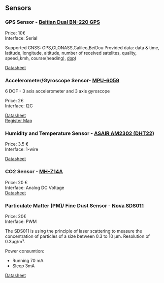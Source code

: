 ## Sensors


### GPS Sensor - [Beitian Dual BN-220 GPS](https://www.banggood.com/Beitian-Dual-BN-220-GPS-GLONASS-Antenna-Module-TTL-Level-RC-Drone-Airplane-p-1208588.html?rmmds=search&cur_warehouse=CN)
Price: 10€  
Interface: Serial

Supported GNSS: GPS,GLONASS,Galileo,BeiDou
Provided data: data & time, latitude, longitude, altitude, number of received satelites, quality, speed_kmh, course(heading), [dop](https://gisgeography.com/gps-accuracy-hdop-pdop-gdop-multipath/))

[Datasheet](https://files.banggood.com/2016/11/BN-220%20GPS+Antenna%20datasheet.pdf)



### Accelerometer/Gyroscope Sensor- [MPU-6059](https://www.banggood.com/6DOF-MPU-6050-3-Axis-Gyro-With-Accelerometer-Sensor-Module-For-Arduino-p-80862.html?rmmds=detail-top-buytogether-auto&cur_warehouse=CN)
6 DOF - 3 axis accelerometer and 3 axis gyroscope

Price: 2€  
Interface: I2C

[Datasheet](https://www.invensense.com/wp-content/uploads/2015/02/MPU-6000-Datasheet1.pdf)\
[Register Map](https://www.invensense.com/wp-content/uploads/2015/02/MPU-6000-Register-Map1.pdf)



### Humidity and Temperature Sensor - [ASAIR AM2302 (DHT22)](https://www.banggood.com/AM2302-DHT22-Temperature-And-Humidity-Sensor-Module-For-Arduino-SCM-p-937403.html?rmmds=detail-top-buytogether-auto&cur_warehouse=CN)
Price: 3.5 €  
Interface: 1-wire

[Datasheet](https://cdn-shop.adafruit.com/datasheets/Digital+humidity+and+temperature+sensor+AM2302.pdf)



### CO2 Sensor - [MH-Z14A](https://www.banggood.com/NDIR-CO2-Sensor-MH-Z14A-PWM-NDIR-Infrared-Carbon-Dioxide-Sensor-Module-Serial-Port-0-5000PPM-Controller-p-1248270.html?rmmds=search&cur_warehouse=CN)

Price: 20 €  
Interface: Analog DC Voltage  
[Datasheet](http://myosuploads3.banggood.com/products/20190729/20190729034710mh-z14co2.pdf)



### Particulate Matter (PM)/ Fine Dust Sensor - [Nova SDS011](https://www.banggood.com/Geekcreit-Nova-PM-Sensor-SDS011-High-Precision-Laser-PM2_5-Air-Quality-Detection-Sensor-Module-Tester-p-1144246.html?rmmds=search&cur_warehouse=CN)
Price: 20€  
Interface: PWM  

The SDS011 is using the principle of laser scattering to measure the concentration of particles of a size between 0.3 to 10 µm.
Resolution of 0.3µg/m³.

Power consumtion:
  - Running 70 mA
  - Sleep 3mA

[Datasheet](https://cdn-reichelt.de/documents/datenblatt/X200/SDS011-DATASHEET.pdf)











